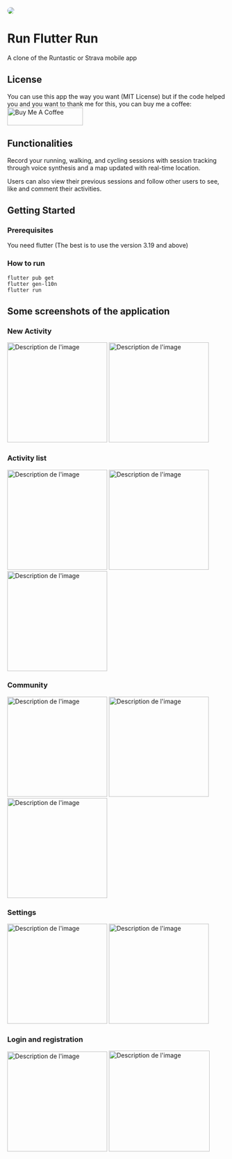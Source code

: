 <img src="banner.png" style="border-radius: 10px;">

# Run Flutter Run

A clone of the Runtastic or Strava mobile app

## License

You can use this app the way you want (MIT License) but if the code helped you and you want to thank me for this, you can buy me a coffee: </br>
<a href="https://buymeacoffee.com/benjamincanape" target="_blank"><img src="https://cdn.buymeacoffee.com/buttons/default-orange.png" alt="Buy Me A Coffee" height="41" width="174"></a>

## Functionalities

Record your running, walking, and cycling sessions with session tracking through voice synthesis and a map updated with real-time location.

Users can also view their previous sessions and follow other users to see, like and comment their activities.

## Getting Started

### Prerequisites

You need flutter (The best is to use the version 3.19 and above)

### How to run

```
flutter pub get
flutter gen-l10n
flutter run
```

## Some screenshots of the application

### New Activity

<img src="screenshots/new_activity/home.png" alt="Description de l'image" width="230px"> <img src="screenshots/new_activity/current_activity.png" alt="Description de l'image" width="230px"> 

### Activity list

<img src="screenshots/activity_list/activity_list.png" alt="Description de l'image" width="230px"> <img src="screenshots/activity_list/activity_details.png" alt="Description de l'image" width="230px"> <img src="screenshots/activity_list/activity_graph.png" alt="Description de l'image" width="230px"> 

### Community

<img src="screenshots/community/all_activities.png" alt="Description de l'image" width="230px"> <img src="screenshots/community/pending_requests.png" alt="Description de l'image" width="230px"> <img src="screenshots/community/user_profile.png" alt="Description de l'image" width="230px">

### Settings

<img src="screenshots/settings/settings.png" alt="Description de l'image" width="230px"> <img src="screenshots/settings/edit_profile.png" alt="Description de l'image" width="230px">

### Login and registration

<img src="screenshots/login_registration/login.png" alt="Description de l'image" width="230px"> <img src="screenshots/login_registration/registration.png" alt="Description de l'image" width="232px">
